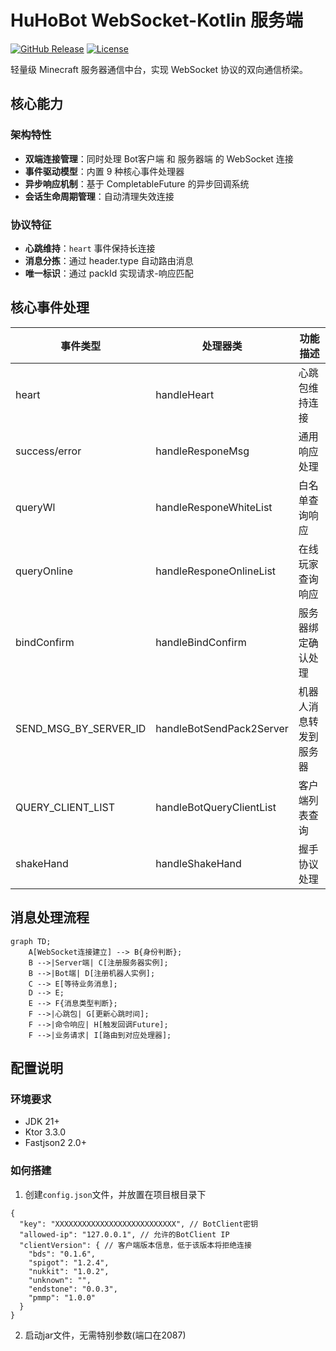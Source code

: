# HuHoBot WebSocket-Kotlin 服务端

[![GitHub Release](https://img.shields.io/github/v/release/HuHoBot/KtWebSocketServer?style=flat-square)](https://github.com/HuHoBot/KtWebSocketServer/releases)
[![License](https://img.shields.io/github/license/HuHoBot/KtWebSocketServer?style=flat-square)](https://github.com/HuHoBot/KtWebSocketServer/blob/main/LICENSE)

轻量级 Minecraft 服务器通信中台，实现 WebSocket 协议的双向通信桥梁。

## 核心能力

### 架构特性

- **双端连接管理**：同时处理 Bot客户端 和 服务器端 的 WebSocket 连接
- **事件驱动模型**：内置 9 种核心事件处理器
- **异步响应机制**：基于 CompletableFuture 的异步回调系统
- **会话生命周期管理**：自动清理失效连接

### 协议特征

- **心跳维持**：`heart` 事件保持长连接
- **消息分拣**：通过 header.type 自动路由消息
- **唯一标识**：通过 packId 实现请求-响应匹配

## 核心事件处理

| 事件类型                  | 处理器类                     | 功能描述        |
|-----------------------|--------------------------|-------------|
| heart                 | handleHeart              | 心跳包维持连接     |
| success/error         | handleResponeMsg         | 通用响应处理      |
| queryWl               | handleResponeWhiteList   | 白名单查询响应     |
| queryOnline           | handleResponeOnlineList  | 在线玩家查询响应    |
| bindConfirm           | handleBindConfirm        | 服务器绑定确认处理   |
| SEND_MSG_BY_SERVER_ID | handleBotSendPack2Server | 机器人消息转发到服务器 |
| QUERY_CLIENT_LIST     | handleBotQueryClientList | 客户端列表查询     |
| shakeHand             | handleShakeHand          | 握手协议处理      |

## 消息处理流程

```mermaid
graph TD;
    A[WebSocket连接建立] --> B{身份判断};
    B -->|Server端| C[注册服务器实例];
    B -->|Bot端| D[注册机器人实例]; 
    C --> E[等待业务消息]; 
    D --> E; 
    E --> F{消息类型判断}; 
    F -->|心跳包| G[更新心跳时间]; 
    F -->|命令响应| H[触发回调Future];
    F -->|业务请求| I[路由到对应处理器];
```

## 配置说明

### 环境要求

- JDK 21+
- Ktor 3.3.0
- Fastjson2 2.0+

### 如何搭建
1. 创建`config.json`文件，并放置在项目根目录下
```json5
{
  "key": "XXXXXXXXXXXXXXXXXXXXXXXXXXX", // BotClient密钥
  "allowed-ip": "127.0.0.1", // 允许的BotClient IP
  "clientVersion": { // 客户端版本信息，低于该版本将拒绝连接
    "bds": "0.1.6",
    "spigot": "1.2.4",
    "nukkit": "1.0.2",
    "unknown": "",
    "endstone": "0.0.3",
    "pmmp": "1.0.0"
  }
}
```

2. 启动jar文件，无需特别参数(端口在2087)


